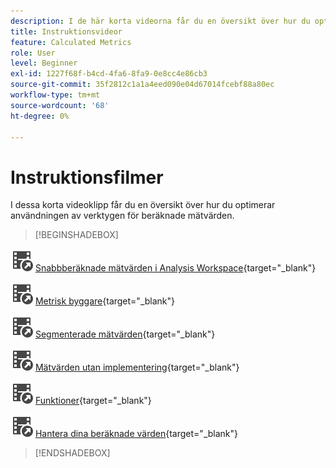 ```yaml
---
description: I de här korta videorna får du en översikt över hur du optimerar användningen av beräknade värden.
title: Instruktionsvideor
feature: Calculated Metrics
role: User
level: Beginner
exl-id: 1227f68f-b4cd-4fa6-8fa9-0e8cc4e86cb3
source-git-commit: 35f2812c1a1a4eed090e04d67014fcebf88a80ec
workflow-type: tm+mt
source-wordcount: '68'
ht-degree: 0%

---
```


# Instruktionsfilmer

I dessa korta videoklipp får du en översikt över hur du optimerar användningen av verktygen för beräknade mätvärden.

>[!BEGINSHADEBOX]

![VideoCheckedOut](/help/assets/icons/VideoCheckedOut.svg) [Snabbberäknade mätvärden i Analysis Workspace](https://experienceleague.adobe.com/docs/analytics-learn/tutorials/components/calculated-metrics/quick-calculated-metrics-in-analysis-workspace.html?lang=sv-SE){target="_blank"}

![VideoCheckedOut](/help/assets/icons/VideoCheckedOut.svg) [Metrisk byggare](https://experienceleague.adobe.com/docs/analytics-learn/tutorials/components/calculated-metrics/calculated-metrics-metric-builder.html?lang=sv-SE){target="_blank"}

![VideoCheckedOut](/help/assets/icons/VideoCheckedOut.svg) [Segmenterade mätvärden](https://experienceleague.adobe.com/docs/analytics-learn/tutorials/components/calculated-metrics/calculated-metrics-segmented-metrics.html?lang=sv-SE){target="_blank"}

![VideoCheckedOut](/help/assets/icons/VideoCheckedOut.svg) [Mätvärden utan implementering](https://experienceleague.adobe.com/docs/analytics-learn/tutorials/components/calculated-metrics/calculated-metrics-implementationless-metrics.html?lang=sv-SE){target="_blank"}

![VideoCheckedOut](/help/assets/icons/VideoCheckedOut.svg) [Funktioner](https://experienceleague.adobe.com/docs/analytics-learn/tutorials/components/calculated-metrics/calculated-metrics-functions.html?lang=sv-SE){target="_blank"}

![VideoCheckedOut](/help/assets/icons/VideoCheckedOut.svg) [Hantera dina beräknade värden](https://experienceleague.adobe.com/docs/analytics-learn/tutorials/components/calculated-metrics/manage-your-calculated-metrics.html?lang=sv-SE){target="_blank"}


>[!ENDSHADEBOX]
